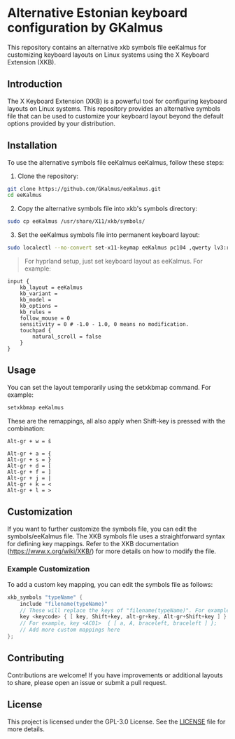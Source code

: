 # Alternative Estonian keyboard configuration by GKalmus 

This repository contains an alternative xkb symbols file eeKalmus for customizing keyboard layouts 
on Linux systems using the X Keyboard Extension (XKB). 

## Introduction

The X Keyboard Extension (XKB) is a powerful tool for configuring keyboard layouts on Linux 
systems. This repository provides an alternative symbols file that can be used to customize 
your keyboard layout beyond the default options provided by your distribution.

## Installation

To use the alternative symbols file eeKalmus eeKalmus, follow these steps:

1. Clone the repository:
```sh
git clone https://github.com/GKalmus/eeKalmus.git
cd eeKalmus
```

2. Copy the alternative symbols file into xkb's symbols directory:
```sh
sudo cp eeKalmus /usr/share/X11/xkb/symbols/
```

3. Set the eeKalmus symbols file into permanent keyboard layout:
```sh
sudo localectl --no-convert set-x11-keymap eeKalmus pc104 ,qwerty lv3:ralt_switch
```
>For hyprland setup, just set keyboard layout as eeKalmus. For example:
```
input {
    kb_layout = eeKalmus
    kb_variant =
    kb_model =
    kb_options =
    kb_rules =
    follow_mouse = 0
    sensitivity = 0 # -1.0 - 1.0, 0 means no modification.
    touchpad {
        natural_scroll = false
    }
}
```

## Usage

You can set the layout temporarily using the setxkbmap command. For example:
```sh
setxkbmap eeKalmus 
```

These are the remappings, all also apply when Shift-key is pressed with the combination:
```
Alt-gr + w = š

Alt-gr + a = {
Alt-gr + s = }
Alt-gr + d = [
Alt-gr + f = ]
Alt-gr + j = |
Alt-gr + k = <
Alt-gr + l = >
```

## Customization

If you want to further customize the symbols file, you can edit the symbols/eeKalmus file. 
The XKB symbols file uses a straightforward syntax for defining key mappings. Refer to the 
XKB documentation (https://www.x.org/wiki/XKB/) for more details on how to modify the file.

### Example Customization

To add a custom key mapping, you can edit the symbols file as follows:
```cpp
xkb_symbols "typeName" {
    include "filename(typeName)" 
    // These will replace the keys of "filename(typeName)". For example, "ee(nodeadkeys)"
    key <keycode> { [ key, Shift+key, alt-gr+key, Alt-gr+Shift+key ] };
    // For example, key <AC01>	{ [ a, A, braceleft, braceleft ] }; 
    // Add more custom mappings here
};
```

## Contributing

Contributions are welcome! If you have improvements or additional layouts to share, 
please open an issue or submit a pull request. 

## License

This project is licensed under the GPL-3.0 License. See the [LICENSE](LICENSE) file for more details.
